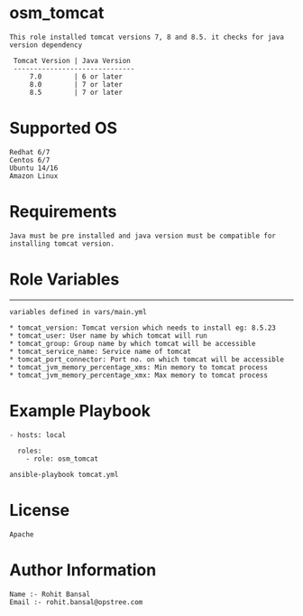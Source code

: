 # osm_tomcat
  

`This role installed tomcat versions 7, 8 and 8.5. it checks for java version dependency`
```
 Tomcat Version | Java Version
 ------------------------------
     7.0        | 6 or later
     8.0        | 7 or later
     8.5        | 7 or later
```

# Supported OS  

```
Redhat 6/7
Centos 6/7
Ubuntu 14/16
Amazon Linux
```
 
# Requirements

`Java must be pre installed and java version must be compatible for installing tomcat version.`


# Role Variables
 --------------

`variables defined in vars/main.yml`
```
* tomcat_version: Tomcat version which needs to install eg: 8.5.23
* tomcat_user: User name by which tomcat will run
* tomcat_group: Group name by which tomcat will be accessible
* tomcat_service_name: Service name of tomcat
* tomcat_port_connector: Port no. on which tomcat will be accessible
* tomcat_jvm_memory_percentage_xms: Min memory to tomcat process
* tomcat_jvm_memory_percentage_xmx: Max memory to tomcat process
```

# Example Playbook
  
```
- hosts: local

  roles:
    - role: osm_tomcat

ansible-playbook tomcat.yml
```

# License
```
Apache
```

# Author Information
  
```
Name :- Rohit Bansal
Email :- rohit.bansal@opstree.com
```